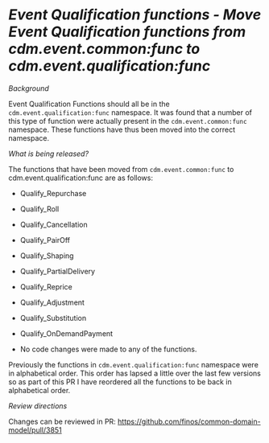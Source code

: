 # _Event Qualification functions - Move Event Qualification functions from cdm.event.common:func to cdm.event.qualification:func_

_Background_

Event Qualification Functions should all be in the `cdm.event.qualification:func` namespace. It was found that a number of this type of function were actually present in the `cdm.event.common:func` namespace. These functions have thus been moved into the correct namespace.

_What is being released?_

The functions that have been moved from `cdm.event.common:func` to cdm.event.qualification:func are as follows:

- Qualify_Repurchase
- Qualify_Roll
- Qualify_Cancellation
- Qualify_PairOff
- Qualify_Shaping
- Qualify_PartialDelivery
- Qualify_Reprice
- Qualify_Adjustment
- Qualify_Substitution
- Qualify_OnDemandPayment

- No code changes were made to any of the functions.

Previously the functions in `cdm.event.qualification:func` namespace were in alphabetical order. This order has lapsed a little over the last few versions so as part of this PR I have reordered all the functions to be back in alphabetical order.

_Review directions_

Changes can be reviewed in PR: https://github.com/finos/common-domain-model/pull/3851